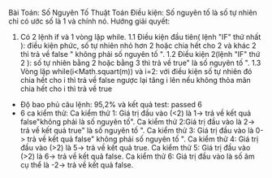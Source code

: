 Bài Toán: Số Nguyên Tố
Thuật Toán Điều kiện: Số nguyên tố là số tự nhiên chỉ có ước số là 1 và chính nó.
Hướng giải quyết: 
1. Có 2 lệnh if và 1 vòng lặp while.
1.1 Điều kiện đầu tiên( lệnh "IF" thứ nhất ): điều kiện phức, số tự nhiên nhỏ hơn 2 hoặc chia hết cho 2 và khác 2 thì trả về false " không phải số nguyên tố ".
1.2 Điều kiện 2(lệnh "IF" thứ 2 ): số tự nhiên bằng 2 hoặc bằng 3 thì trả về true" là số nguyên tố ".
1.3 Vòng lặp while(i<Math.squart(m)) và i=2: với điều kiện số tự nhiên đó chia hết cho i thì trả về false ngược lại tăng i lên nếu không thỏa mãn chia hết cho i thì trả về true
- Độ bao phủ câu lệnh: 95,2% và kết quả test: passed 6  
- 6 ca kiểm thử:
	  Ca kiểm thử 1: Giá trị đầu vào (<2) là 1-> trả về kết quả false"không phải là số nguyên tố".
	  Ca kiểm thử 2:Giá trị đầu vào là 2-> trả về kết quả true" là số nguyên tố ".
	  Ca kiểm thử 3: Giá trị đầu vào là 0-> trả về kết quả false" không phải số nguyên tố ".
	  Ca kiểm thử 4: Giá trị đầu vào (>2) là 5-> trả về kết quả true.
	  Ca kiểm thử 5: Giá trị đầu vào (>2) là 6-> trả về kết quả false.
	  Ca kiểm thử 6: Giá trị đầu vào là số âm cụ thể là -2-> trả về kết quả false.
